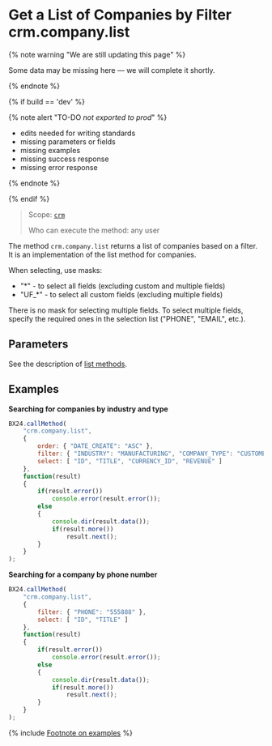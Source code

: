 # Get a List of Companies by Filter crm.company.list

{% note warning "We are still updating this page" %}

Some data may be missing here — we will complete it shortly.

{% endnote %}

{% if build == 'dev' %}

{% note alert "TO-DO _not exported to prod_" %}

- edits needed for writing standards
- missing parameters or fields
- missing examples
- missing success response
- missing error response

{% endnote %}

{% endif %}

> Scope: [`crm`](../../scopes/permissions.md)
>
> Who can execute the method: any user

The method `crm.company.list` returns a list of companies based on a filter. It is an implementation of the list method for companies.

When selecting, use masks:
- "*" - to select all fields (excluding custom and multiple fields)
- "UF_*" - to select all custom fields (excluding multiple fields)

There is no mask for selecting multiple fields. To select multiple fields, specify the required ones in the selection list ("PHONE", "EMAIL", etc.).

## Parameters

See the description of [list methods](../../how-to-call-rest-api/list-methods-pecularities.md).

## Examples

**Searching for companies by industry and type**

```js
BX24.callMethod(
    "crm.company.list",
    {
        order: { "DATE_CREATE": "ASC" },
        filter: { "INDUSTRY": "MANUFACTURING", "COMPANY_TYPE": "CUSTOMER" },
        select: [ "ID", "TITLE", "CURRENCY_ID", "REVENUE" ]
    },
    function(result)
    {
        if(result.error())
            console.error(result.error());
        else
        {
            console.dir(result.data());
            if(result.more())
                result.next();
        }
    }
);
```

**Searching for a company by phone number**

```js
BX24.callMethod(
    "crm.company.list",
    {
        filter: { "PHONE": "555888" },
        select: [ "ID", "TITLE" ]
    },
    function(result)
    {
        if(result.error())
            console.error(result.error());
        else
        {
            console.dir(result.data());
            if(result.more())
                result.next();
        }
    }
);
```

{% include [Footnote on examples](../../../_includes/examples.md) %}